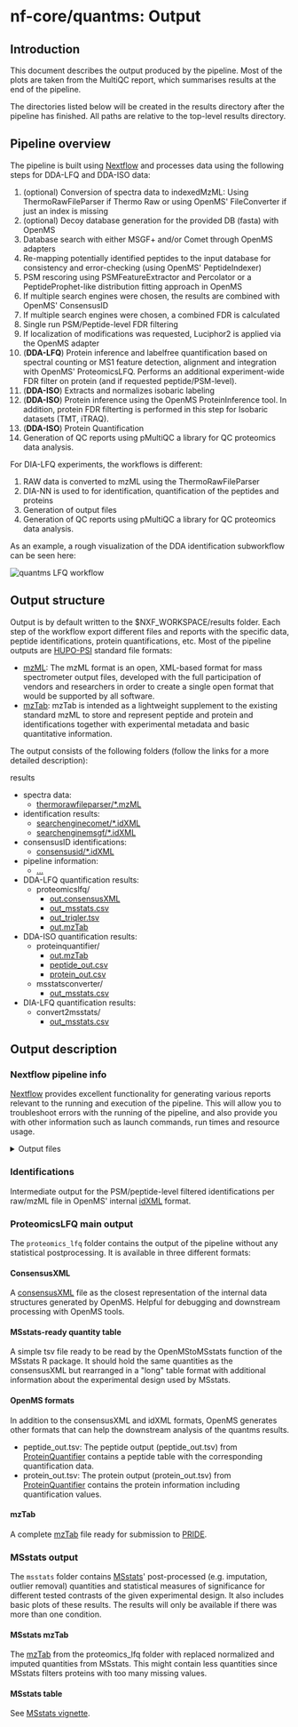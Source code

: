 # nf-core/quantms: Output

## Introduction

This document describes the output produced by the pipeline. Most of the plots are taken from the MultiQC report, which summarises results at the end of the pipeline.

The directories listed below will be created in the results directory after the pipeline has finished. All paths are relative to the top-level results directory.

## Pipeline overview

The pipeline is built using [Nextflow](https://www.nextflow.io/) and processes data using the following steps for DDA-LFQ and DDA-ISO data:

1. (optional) Conversion of spectra data to indexedMzML: Using ThermoRawFileParser if Thermo Raw or using OpenMS' FileConverter if just an index is missing
2. (optional) Decoy database generation for the provided DB (fasta) with OpenMS
3. Database search with either MSGF+ and/or Comet through OpenMS adapters
4. Re-mapping potentially identified peptides to the input database for consistency and error-checking (using OpenMS' PeptideIndexer)
5. PSM rescoring using PSMFeatureExtractor and Percolator or a PeptideProphet-like distribution fitting approach in OpenMS
6. If multiple search engines were chosen, the results are combined with OpenMS' ConsensusID
7. If multiple search engines were chosen, a combined FDR is calculated
8. Single run PSM/Peptide-level FDR filtering
9. If localization of modifications was requested, Luciphor2 is applied via the OpenMS adapter
10. (**DDA-LFQ**) Protein inference and labelfree quantification based on spectral counting or MS1 feature detection, alignment and integration with OpenMS' ProteomicsLFQ. Performs an additional experiment-wide FDR filter on protein (and if requested peptide/PSM-level).
11. (**DDA-ISO**) Extracts and normalizes isobaric labeling
12. (**DDA-ISO**) Protein inference using the OpenMS ProteinInference tool. In addition, protein FDR filterting is performed in this step for Isobaric datasets (TMT, iTRAQ).
13. (**DDA-ISO**) Protein Quantification
14. Generation of QC reports using pMultiQC a library for QC proteomics data analysis.

For DIA-LFQ experiments, the workflows is different:

1. RAW data is converted to mzML using the ThermoRawFileParser
2. DIA-NN is used to for identification, quantification of the peptides and proteins
3. Generation of output files
4. Generation of QC reports using pMultiQC a library for QC proteomics data analysis.

As an example, a rough visualization of the DDA identification subworkflow can be seen here:

![quantms LFQ workflow](./images/id-dda-pipeline.png)

## Output structure

Output is by default written to the $NXF_WORKSPACE/results folder. Each step of the workflow export different files and reports with the specific data, peptide identifications, protein quantifications, etc. Most of the pipeline outputs are [HUPO-PSI](https://www.psidev.info/) standard file formats:

- [mzML](https://www.psidev.info/mzML): The mzML format is an open, XML-based format for mass spectrometer output files, developed with the full participation of vendors and researchers in order to create a single open format that would be supported by all software.
- [mzTab](https://www.psidev.info/mztab>): mzTab is intended as a lightweight supplement to the existing standard mzML to store and represent peptide and protein and identifications together with experimental metadata and basic quantitative information.

The output consists of the following folders (follow the links for a more detailed description):

results

* spectra data:
    * [thermorawfileparser/*.mzML](#spectra)
* identification results:
    * [searchenginecomet/*.idXML](#identifications)
    * [searchenginemsgf/*.idXML](#identifications)
* consensusID identifications:
    * [consensusid/*.idXML](#identifications)
* pipeline information:
    * [...](#nextflow-pipeline-info)
* DDA-LFQ quantification results:
    * proteomicslfq/
      * [out.consensusXML](#consenusxml)
      * [out_msstats.csv](#msstats-ready-quantity-table)
      * [out_triqler.tsv](#triqler)
      * [out.mzTab](#mztab)
* DDA-ISO quantification results:
    * proteinquantifier/
      * [out.mzTab](#mztab)
      * [peptide_out.csv](#openms-formats)
      * [protein_out.csv](#openms-formats)
    * msstatsconverter/
      * [out_msstats.csv](#msstats-ready-quantity-table)
* DIA-LFQ quantification results:
    * convert2msstats/
      * [out_msstats.csv](#msstats-ready-quantity-table)

## Output description

### Nextflow pipeline info

[Nextflow](https://www.nextflow.io/docs/latest/tracing.html) provides excellent functionality for generating various reports relevant to the running and execution of the pipeline. This will allow you to troubleshoot errors with the running of the pipeline, and also provide you with other information such as launch commands, run times and resource usage.

<details markdown="1">
<summary>Output files</summary>

* `pipeline_info/`
    * Reports generated by Nextflow: `execution_report.html`, `execution_timeline.html`, `execution_trace.txt` and `pipeline_dag.dot`/`pipeline_dag.svg`.
    * Reports generated by the pipeline: `pipeline_report.html`, `pipeline_report.txt` and `software_versions.yml`. The `pipeline_report*` files will only be present if the `--email` / `--email_on_fail` parameter's are used when running the pipeline.
    * Reformatted samplesheet files used as input to the pipeline: `samplesheet.valid.csv`.

</details>

### Identifications

Intermediate output for the PSM/peptide-level filtered identifications per raw/mzML file in OpenMS'
internal [idXML](https://github.com/OpenMS/OpenMS/blob/develop/share/OpenMS/SCHEMAS/IdXML_1_5.xsd) format.

### ProteomicsLFQ main output

The `proteomics_lfq` folder contains the output of the pipeline without any statistical postprocessing.
It is available in three different formats:

#### ConsensusXML

A [consensusXML](https://github.com/OpenMS/OpenMS/blob/develop/share/OpenMS/SCHEMAS/ConsensusXML_1_7.xsd) file as the closest representation of the internal data
structures generated by OpenMS. Helpful for debugging and downstream processing with OpenMS tools.

#### MSstats-ready quantity table

A simple tsv file ready to be read by the OpenMStoMSstats function of the MSstats R package. It should hold
the same quantities as the consensusXML but rearranged in a "long" table format with additional information
about the experimental design used by MSstats.

#### OpenMS formats

In addition to the consensusXML and idXML formats, OpenMS generates other formats that can help the downstream analysis of the quantms results.

- peptide_out.tsv: The peptide output (peptide_out.tsv) from [ProteinQuantifier](https://abibuilder.informatik.uni-tuebingen.de/archive/openms/Documentation/nightly/html/TOPP_ProteinQuantifier.html) contains a peptide table with the corresponding quantification data.
- protein_out.tsv: The protein output (protein_out.tsv) from [ProteinQuantifier](https://abibuilder.informatik.uni-tuebingen.de/archive/openms/Documentation/nightly/html/TOPP_ProteinQuantifier.html) contains the protein information including quantification values.

#### mzTab

A complete [mzTab](https://github.com/HUPO-PSI/mzTab) file ready for submission to [PRIDE](https://www.ebi.ac.uk/pride/).

### MSstats output

The `msstats` folder contains [MSstats](https://github.com/MeenaChoi/MSstats)' post-processed (e.g. imputation, outlier removal) quantities and statistical
measures of significance for different tested contrasts of the given experimental design. It also includes basic plots of these results.
The results will only be available if there was more than one condition.

#### MSstats mzTab

The [mzTab](https://github.com/HUPO-PSI/mzTab) from the proteomics_lfq folder with replaced normalized and imputed quantities from MSstats. This might contain less quantities since MSstats filters proteins with too many missing values.

#### MSstats table

See [MSstats vignette](https://www.bioconductor.org/packages/release/bioc/vignettes/MSstats/inst/doc/MSstats.html).
